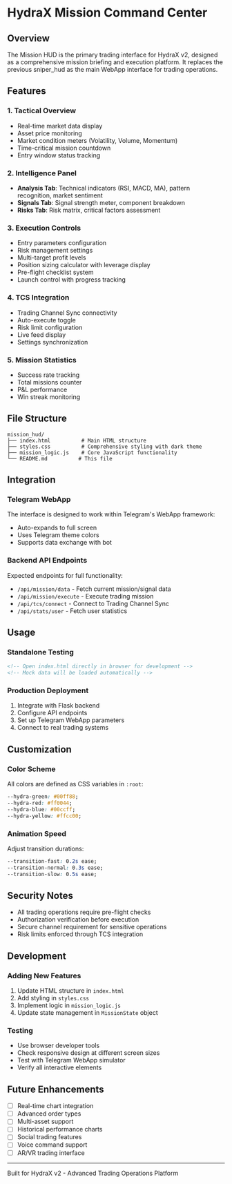 # HydraX Mission Command Center

## Overview

The Mission HUD is the primary trading interface for HydraX v2, designed as a comprehensive mission briefing and execution platform. It replaces the previous sniper_hud as the main WebApp interface for trading operations.

## Features

### 1. Tactical Overview
- Real-time market data display
- Asset price monitoring
- Market condition meters (Volatility, Volume, Momentum)
- Time-critical mission countdown
- Entry window status tracking

### 2. Intelligence Panel
- **Analysis Tab**: Technical indicators (RSI, MACD, MA), pattern recognition, market sentiment
- **Signals Tab**: Signal strength meter, component breakdown
- **Risks Tab**: Risk matrix, critical factors assessment

### 3. Execution Controls
- Entry parameters configuration
- Risk management settings
- Multi-target profit levels
- Position sizing calculator with leverage display
- Pre-flight checklist system
- Launch control with progress tracking

### 4. TCS Integration
- Trading Channel Sync connectivity
- Auto-execute toggle
- Risk limit configuration
- Live feed display
- Settings synchronization

### 5. Mission Statistics
- Success rate tracking
- Total missions counter
- P&L performance
- Win streak monitoring

## File Structure

```
mission_hud/
├── index.html          # Main HTML structure
├── styles.css          # Comprehensive styling with dark theme
├── mission_logic.js    # Core JavaScript functionality
└── README.md          # This file
```

## Integration

### Telegram WebApp
The interface is designed to work within Telegram's WebApp framework:
- Auto-expands to full screen
- Uses Telegram theme colors
- Supports data exchange with bot

### Backend API Endpoints
Expected endpoints for full functionality:
- `/api/mission/data` - Fetch current mission/signal data
- `/api/mission/execute` - Execute trading mission
- `/api/tcs/connect` - Connect to Trading Channel Sync
- `/api/stats/user` - Fetch user statistics

## Usage

### Standalone Testing
```html
<!-- Open index.html directly in browser for development -->
<!-- Mock data will be loaded automatically -->
```

### Production Deployment
1. Integrate with Flask backend
2. Configure API endpoints
3. Set up Telegram WebApp parameters
4. Connect to real trading systems

## Customization

### Color Scheme
All colors are defined as CSS variables in `:root`:
```css
--hydra-green: #00ff88;
--hydra-red: #ff0044;
--hydra-blue: #00ccff;
--hydra-yellow: #ffcc00;
```

### Animation Speed
Adjust transition durations:
```css
--transition-fast: 0.2s ease;
--transition-normal: 0.3s ease;
--transition-slow: 0.5s ease;
```

## Security Notes

- All trading operations require pre-flight checks
- Authorization verification before execution
- Secure channel requirement for sensitive operations
- Risk limits enforced through TCS integration

## Development

### Adding New Features
1. Update HTML structure in `index.html`
2. Add styling in `styles.css`
3. Implement logic in `mission_logic.js`
4. Update state management in `MissionState` object

### Testing
- Use browser developer tools
- Check responsive design at different screen sizes
- Test with Telegram WebApp simulator
- Verify all interactive elements

## Future Enhancements

- [ ] Real-time chart integration
- [ ] Advanced order types
- [ ] Multi-asset support
- [ ] Historical performance charts
- [ ] Social trading features
- [ ] Voice command support
- [ ] AR/VR trading interface

---

Built for HydraX v2 - Advanced Trading Operations Platform